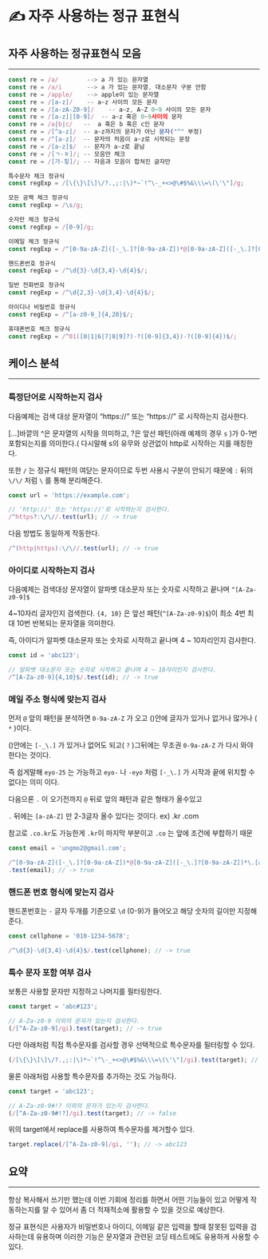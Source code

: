 # ✍️ 자주 사용하는 정규 표현식

## 자주 사용하는 정규표현식 모음

---

```jsx
const re = /a/        --> a 가 있는 문자열
const re = /a/i       --> a 가 있는 문자열, 대소문자 구분 안함
const re = /apple/    --> apple이 있는 문자열
const re = /[a-z]/    -- a~z 사이의 모든 문자
const re = /[a-zA-Z0-9]/    -- a~z, A~Z 0~9 사이의 모든 문자
const re = /[a-z]|[0-9]/  -- a~z 혹은 0~9사이의 문자
const re = /a|b|c/   --  a 혹은 b 혹은 c인 문자
const re = /[^a-z]/  -- a~z까지의 문자가 아닌 문자("^" 부정)
const re = /^[a-z]/  -- 문자의 처음이 a~z로 시작되는 문장
const re = /[a-z]$/  -- 문자가 a~z로 끝남
const re = /[ㄱ-ㅎ]/; -- 모음만 체크
const re = /[가-힣]/; -- 자음과 모음이 합쳐진 글자만
```

```jsx
특수문자 체크 정규식
const regExp = /[\{\}\[\]\/?.,;:|\)*~`!^\-_+<>@\#$%&\\\=\(\'\"]/g;

모든 공백 체크 정규식
const regExp = /\s/g;

숫자만 체크 정규식
const regExp = /[0-9]/g;

이메일 체크 정규식
const regExp = /^[0-9a-zA-Z]([-_\.]?[0-9a-zA-Z])*@[0-9a-zA-Z]([-_\.]?[0-9a-zA-Z])*\.[a-zA-Z]{2,3}$/i;

핸드폰번호 정규식
const regExp = /^\d{3}-\d{3,4}-\d{4}$/;

일반 전화번호 정규식
const regExp = /^\d{2,3}-\d{3,4}-\d{4}$/;

아이디나 비밀번호 정규식
const regExp = /^[a-z0-9_]{4,20}$/;

휴대폰번호 체크 정규식
const regExp = /^01([0|1|6|7|8|9]?)-?([0-9]{3,4})-?([0-9]{4})$/;
```

## 케이스 분석

---

### 특정단어로 시작하는지 검사

다음예제는 검색 대상 문자열이 “https://” 또는 “https://” 로 시작하는지 검사한다.

[…]바깥의 ^은 문자열의 시작을 의미하고, ?은 앞선 패턴(아래 예제의 경우 `s` )가 0-1번 포함되는지를 의미한다.( 다시말해 s의 유무와 상관없이 http로 시작하는 지를 매칭한다.

또한 `/` 는 정규식 패턴의 여닫는 문자이므로 두번 사용시 구분이 안되기 때문에 `:` 뒤의 `\/\/` 처럼 `\` 를 통해 분리해준다.

```jsx
const url = 'https://example.com';

// 'http://' 또는 'https://'로 시작하는지 검사한다.
/^https?:\/\//.test(url); // -> true
```

다음 방법도 동일하게 작동한다.

```jsx
/^(http|https):\/\//.test(url); // -> true
```

### 아이디로 시작하는지 검사

다음예제는 검색대상 문자열이 알파벳 대소문자 또는 숫자로 시작하고 끝나며 `^[A-Za-z0-9]$`

4~10자리 글자인지 검색한다. `{4, 10}` 은 앞선 패턴(`^[A-Za-z0-9]$`)이 최소 4번 최대 10번 반복되는 문자열을 의미한다.

즉, 아이디가 알파벳 대소문자 또는 숫자로 시작하고 끝나며 4 ~ 10자리인지 검사한다.

```jsx
const id = 'abc123';

// 알파벳 대소문자 또는 숫자로 시작하고 끝나며 4 ~ 10자리인지 검사한다.
/^[A-Za-z0-9]{4,10}$/.test(id); // -> true
```

### 메일 주소 형식에 맞는지 검사

먼저 `@` 앞의 패턴을 분석하면 `0-9a-zA-Z` 가 오고 ()안에 글자가 있거나 없거나 많거나 ( `*` )이다.

()안에는 `[-_\.]` 가 있거나 없어도 되고( `?` )그뒤에는 무조권 `0-9a-zA-Z` 가 다시 와야한다는 것이다.

즉 쉽게말해 `eyo-25` 는 가능하고 `eyo-` 나 `-eyo` 처럼 `[-_\.]` 가 시작과 끝에 위치할 수 없다는 의미 이다.

다음으론 `.` 이 오기전까지 `@` 뒤로 앞의 패턴과 같은 형태가 올수있고

`.` 뒤에는 `[a-zA-Z]` 만 2-3글자 올수 있다는 것이다. ex) .kr .com

참고로 `.co.kr`도 가능한게 `.kr`이 마지막 부분이고 `.co` 는 앞에 조건에 부합하기 때문

```jsx
const email = 'ungmo2@gmail.com';

/^[0-9a-zA-Z]([-_\.]?[0-9a-zA-Z])*@[0-9a-zA-Z]([-_\.]?[0-9a-zA-Z])*\.[a-zA-Z]{2,3}$/
.test(email); // -> true
```

### 핸드폰 번호 형식에 맞는지 검사

핸드폰번호는 `-` 글자 두개를 기준으로 `\d` (0-9)가 들어오고 해당 숫자의 길이만 지정해준다.

```jsx
const cellphone = '010-1234-5678';

/^\d{3}-\d{3,4}-\d{4}$/.test(cellphone); // -> true
```

### 특수 문자 포함 여부 검사

보통은 사용할 문자만 지정하고 나머지를 필터링한다.

```jsx
const target = 'abc#123';

// A-Za-z0-9 이외의 문자가 있는지 검사한다.
(/[^A-Za-z0-9]/gi).test(target); // -> true
```

다만 아래처럼 직접 특수문자를 검사할 경우 선택적으로 특수문자를 필터링할 수 있다.

```jsx
(/[\{\}\[\]\/?.,;:|\)*~`!^\-_+<>@\#$%&\\\=\(\'\"]/gi).test(target); // -> true
```

물론 아래처럼 사용할 특수문자를 추가하는 것도 가능하다.

```jsx
const target = 'abc123';

// A-Za-z0-9#!? 이외의 문자가 있는지 검사한다.
(/[^A-Za-z0-9#!?]/gi).test(target); // -> false
```

위의 target에서 replace를 사용하여 특수문자를 제거할수 있다.

```jsx
target.replace(/[^A-Za-z0-9]/gi, ''); // -> abc123
```

## 요약

---

항상 복사해서 쓰기만 했는데 이번 기회에 정리를 하면서 어떤 기능들이 있고 어떻게 작동하는지를 알 수 있어서 좀 더 적재적소에 활용할 수 있을 것으로 예상한다.

정규 표현식은 사용자가 비밀번호나 아이디, 이메일 같은 입력을 할때 잘못된 입력을 검사하는데 유용하며 이러한 기능은 문자열과 관련된 코딩 테스트에도 유용하게 사용할 수 있다.